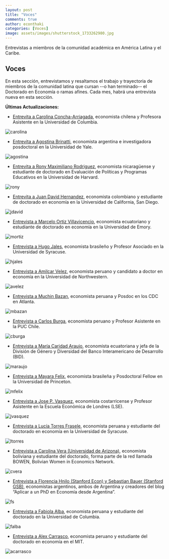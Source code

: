 ```yaml
---
layout: post
title: "Voces"
comments: true
author: econthaki
categories: [Voces]
image: assets/images/shutterstock_1733262980.jpg
---
```


Entrevistas a miembros de la comunidad académica en América Latina y el Caribe.

## Voces

En esta sección, entrevistamos y resaltamos el trabajo y trayectoria de miembros de la comunidad latina que cursan --o han terminado-- el Doctorado en Economía o ramas afines. Cada mes, habrá una entrevista nueva en esta sección.


**Últimas Actualizaciones:**
-   [Entrevita a Carolina Concha-Arriagada][voces-carolina], economista chilena y Profesora Asistente en la Universidad de Columbia.

[voces-carolina]:   https://econthaki.github.io/voces/2025/04/01/voces_carolina_concha_arriagada.html

![carolina]({{site.baseurl}}/assets/images/voces/carolina_concha_arriagada.png)

- [Entrevita a Agostina Brinatti][voces-agostina], economista argentina e investigadora posdoctoral en la Universidad de Yale.

[voces-agostina]:   https://econthaki.github.io/voces/2024/09/01/voces_agostina_brinatti.html

![agostina]({{site.baseurl}}/assets/images/voces/agostina_brinatti.jpeg)

-  [Entrevita a Rony Maximiliano Rodriguez][voces-rony], economista nicaragüense y estudiante de doctorado en Evaluación de Políticas y Programas Educativos en la Universidad de Harvard.

[voces-rony]:   https://econthaki.github.io/voces/2024/07/01/voces_rony_rodriguez.html

![rony]({{site.baseurl}}/assets/images/voces/rony.jpeg)

-  [Entrevita a Juan David Hernandez][voces-jdavid], economista colombiano y estudiante de doctorado en economía en la Universidad de California, San Diego.

[voces-jdavid]:   https://econthaki.github.io/voces/2024/04/01/voces_juan_david.html

![jdavid]({{site.baseurl}}/assets/images/voces/juan_david.jpg)

-  [Entrevista a Marcelo Ortiz Villavicencio][voces-mortiz], economista ecuatoriano y estudiante de doctorado en economía en la Universidad de Emory.

[voces-mortiz]:   https://econthaki.github.io/voces/2024/02/01/voces_marcelo_ortiz.html

![mortiz]({{site.baseurl}}/assets/images/voces/marcelo_ortiz.jpg)

-  [Entrevista a Hugo Jales][voces-hjales], economista brasileño y Profesor Asociado en la Universidad de Syracuse.

[voces-hjales]:   https://econthaki.github.io/voces/2023/09/01/voces_hugo_jales.html

![hjales]({{site.baseurl}}/assets/images/voces/hugo-jales.jpg)

-  [Entrevista a Amilcar Velez][voces-avelez], economista peruano y candidato a doctor en economía en la Universidad de Northwestern.

[voces-avelez]:   https://econthaki.github.io/voces/2023/07/01/voces_amilcar_velez.html

![avelez]({{site.baseurl}}/assets/images/voces/amilcar_velez.jpg)


-  [Entrevista a Muchin Bazan][voces-mbazan], economista peruana y Posdoc en los CDC en Atlanta.

[voces-mbazan]:   https://econthaki.github.io/voces/2023/05/01/voces_muchin_bazan.html

![mbazan]({{site.baseurl}}/assets/images/voces/muchin_bazan.jpg)

-  [Entrevista a Carlos Burga][voces-cburga], economista peruano y Profesor Asistente en la PUC Chile.

[voces-cburga]:   https://econthaki.github.io/voces/2023/05/01/voces_carlos_burga.html

![cburga]({{site.baseurl}}/assets/images/voces/Carlos_Burga.png)

-  [Entrevista a María Caridad Araujo][voces-maraujo], economista ecuatoriana y jefa de la División de Género y Diversidad del Banco Interamericano de Desarrollo (BID).

[voces-maraujo]:   https://econthaki.github.io/voces/2023/02/01/voces_maria_caridad_araujo.html

![maraujo]({{site.baseurl}}/assets/images/ma_caridad_araujo.JPG)

-  [Entrevista a Mayara Felix][voces-mfelix], economista brasileña y Posdoctoral Fellow en la Universidad de Princeton.

[voces-mfelix]:   https://econthaki.github.io/voces/2022/11/01/voces_mayara_felix.html

![mfelix]({{site.baseurl}}/assets/images/voces_mayara_felix.jpg)

-  [Entrevista a Jose P. Vasquez][voces-jvasquez], economista costarricense y Profesor Asistente en la Escuela Económica de Londres (LSE).

[voces-jvasquez]:   https://econthaki.github.io/voces/2022/06/01/voces_jose_p_vasquez.html

![jvasquez]({{site.baseurl}}/assets/images/voces_jose_p_vasquez.jpg)


-  [Entrevista a Lucía Torres Frasele][voces-ltorres], economista peruana y estudiante del doctorado en economía en la Universidad de Syracuse.

[voces-ltorres]:   https://econthaki.github.io/voces/2022/03/01/voces_lucia_torres.html

![ltorres]({{site.baseurl}}/assets/images/lucia_torres.jpg)



-  [Entrevista a Carolina Vera (Universidad de Arizona)][voces-cvera], economista boliviana y estudiante del doctorado, forma parte de la red llamada BOWEN, Bolivian Women in Economics Network.

[voces-cvera]:   https://econthaki.github.io/voces/2022/02/01/voces-cvera.html

![cvera]({{site.baseurl}}/assets/images/carolina-vera.jpg)


-  [Entrevista a Florencia Hnilo (Stanford Econ) y Sebastian Bauer (Stanford GSB)][voces-fs], economistas argentinos, ambos de Argentina y creadores del blog “Aplicar a un PhD en Economía desde Argentina”.

[voces-fs]:   https://econthaki.github.io/voces/2021/10/01/voces_fhnilo_sbauer.html

![fs]({{site.baseurl}}/assets/images/FH-SB.jpg)


-  [Entrevista a Fabiola Alba][voces-falba], economista peruana y estudiante del doctorado en la Universidad de Columbia.

[voces-falba]:   https://econthaki.github.io/voces/2021/06/01/voces_falba.html

![falba]({{site.baseurl}}/assets/images/Fabiola-Alba.jpg)


-  [Entrevista a Alex Carrasco][voces-acarrasco], economista peruano y estudiante del doctorado en economía en el MIT. 

[voces-acarrasco]:   https://econthaki.github.io/voces/2021/09/01/voces_acarrasco.html

![acarrasco]({{site.baseurl}}/assets/images/Alex-Carrasco.jpg)



